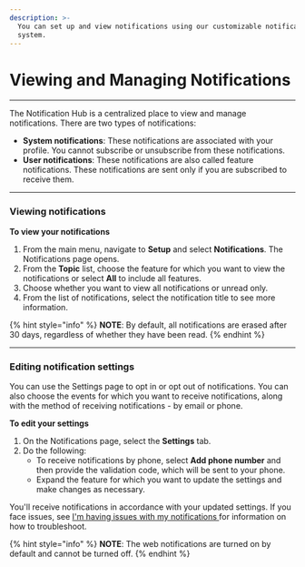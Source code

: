 ```yaml
---
description: >-
  You can set up and view notifications using our customizable notification
  system.
---
```


# Viewing and Managing Notifications

***

The Notification Hub is a centralized place to view and manage notifications. There are two types of notifications:&#x20;

* **System notifications**: These notifications are associated with your profile. You cannot subscribe or unsubscribe from these notifications.
* **User notifications**: These notifications are also called feature notifications. These notifications are sent only if you are subscribed to receive them.

***

### Viewing notifications

**To view your notifications**

1. From the main menu, navigate to **Setup** and select **Notifications**. The Notifications page opens.
2. From the **Topic** list, choose the feature for which you want to view the notifications or select **All** to include all features.&#x20;
3. Choose whether you want to view all notifications or unread only.&#x20;
4. From the list of notifications, select the notification title to see more information.

{% hint style="info" %}
**NOTE**: By default, all notifications are erased after 30 days, regardless of whether they have been read.
{% endhint %}

***

### Editing notification settings

You can use the Settings page to opt in or opt out of notifications. You can also choose the events for which you want to receive notifications, along with the method of receiving notifications - by email or phone.&#x20;

**To edit your settings**

1. On the Notifications page, select the **Settings** tab.
2. Do the following:
   * To receive notifications by phone, select **Add phone number** and then provide the validation code, which will be sent to your phone.&#x20;
   * Expand the feature for which you want to update the settings and make changes as necessary.&#x20;

You'll receive notifications in accordance with your updated settings. If you face issues, see  [I'm having issues with my notifications ](../help-and-support/frequently-asked-questions/im-facing-issues-with-notifications.md)for information on how to troubleshoot.&#x20;

{% hint style="info" %}
**NOTE**: The web notifications are turned on by default and cannot be turned off.
{% endhint %}

